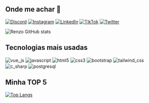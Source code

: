 ## Onde me achar 👋

[![Discord](https://img.shields.io/badge/Discord-7289DA?style=for-the-badge&logo=discord&logoColor=white)](https://discord.gg/EgU2BD9A)
[![Instagram](https://img.shields.io/badge/Instagram-E4405F?style=for-the-badge&logo=instagram&logoColor=white)]([https://github.com/renzoalves](https://www.instagram.com/renzo.na/))
[![LinkedIn](https://img.shields.io/badge/LinkedIn-0077B5?style=for-the-badge&logo=linkedin&logoColor=white)](https://br.linkedin.com/in/renzoalves)
[![TikTok](https://img.shields.io/badge/TikTok-000000?style=for-the-badge&logo=tiktok&logoColor=white)](https://www.tiktok.com/@renzoalves)
[![Twitter](https://img.shields.io/badge/Twitter-1DA1F2?style=for-the-badge&logo=twitter&logoColor=white)](https://github.com/renzoalves)

![Renzo GitHub stats](https://github-readme-stats.vercel.app/api?username=renzoalves&show_icons+true&theme=dracula)

## Tecnologias mais usadas
<div style="display: inline_block">
  <img align="center" alt="vue_js" src="https://img.shields.io/badge/Vue.js-35495E?style=for-the-badge&logo=vue.js&logoColor=4FC08D"/>
  <img align="center" alt="javascript" src="https://img.shields.io/badge/JavaScript-F7DF1E?style=for-the-badge&logo=javascript&logoColor=black"/>
  <img align="center" alt="html5" src="https://img.shields.io/badge/HTML5-E34F26?style=for-the-badge&logo=html5&logoColor=white"/>
  <img align="center" alt="css3" src="https://img.shields.io/badge/CSS3-1572B6?style=for-the-badge&logo=css3&logoColor=white"/>
  <img align="center" alt="bootstrap" src="https://img.shields.io/badge/Bootstrap-563D7C?style=for-the-badge&logo=bootstrap&logoColor=white"/>
  <img align="center" alt="tailwind_css" src="https://img.shields.io/badge/Tailwind_CSS-38B2AC?style=for-the-badge&logo=tailwind-css&logoColor=white"/>
  <img align="center" alt="c_sharp" src="https://img.shields.io/badge/C%23-239120?style=for-the-badge&logo=c-sharp&logoColor=white"/>
  <img align="center" alt="postgresql" src="https://img.shields.io/badge/PostgreSQL-316192?style=for-the-badge&logo=postgresql&logoColor=white"/>
</div>

## Minha TOP 5

<div style="display: inline_block">
  
  [![Top Langs](https://github-readme-stats.vercel.app/api/top-langs/?username=renzoalves&layout=compact&langs_count=5)](https://github.com/anuraghazra/github-readme-stats)
  
</div>

<!--

Referências para personalização da minha pámgina inicial:

Repositório do meu perfil: https://github.com/devfraga/devfraga
Site de Badges: https://dev.to/envoy_/150-badges-for-github-pnk
Repositório do Github Stats: https://github.com/anuraghazra/github-readme-stats
Emojis: https://emojipedia.org/


**renzoalves/renzoalves** is a ✨ _special_ ✨ repository because its `README.md` (this file) appears on your GitHub profile.

Here are some ideas to get you started:

- 🔭 I’m currently working on ...
- 🌱 I’m currently learning ...
- 👯 I’m looking to collaborate on ...
- 🤔 I’m looking for help with ...
- 💬 Ask me about ...
- 📫 How to reach me: ...
- 😄 Pronouns: ...
- ⚡ Fun fact: ...
-->
